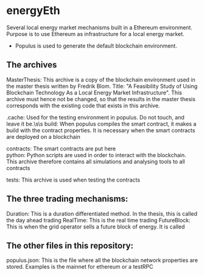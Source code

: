 # energyEth

Several local energy market mechanisms built in a Ethereum environment. Purpose is to use Ethereum as infrastructure for a local energy market.
- Populus is used to generate the default blockchain environment.

## The archives
MasterThesis: This archive is a copy of the blockchain environment used in the master thesis written by Fredrik Blom. Title: "A Feasibility Study of Using Blockchain Technology As a Local Energy Market Infrastructure". This archive must hence not be changed, so that the results in the master thesis corresponds with the existing code that exists in this archive.

.cache: Used for the testing environment in populus. Do not touch, and leave it be.\s\s
build: When populus compiles the smart contract, it makes a build with the contract properties. It is necessary when the smart contracts are deployed on a blockchain

contracts: The smart contracts are put here  
python: Python scripts are used in order to interact with the blockchain. This archive therefore contains all simulations and analysing tools to all contracts

tests: This archive is used when testing the contracts 

## The three trading mechanisms:
Duration: This is a duration differentiated method. In the thesis, this is called the day ahead trading
RealTime: This is the real time trading
FutureBlock: This is when the grid operator sells a future block of energy. It is called


## The other files in this repository:
populus.json: This is the file where all the blockchain network properties are stored. Examples is the mainnet for ethereum or a testRPC
